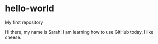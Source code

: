 # hello-world
My first repository

Hi there, my name is Sarah! I am learning how to use GitHub today. I like cheese.
